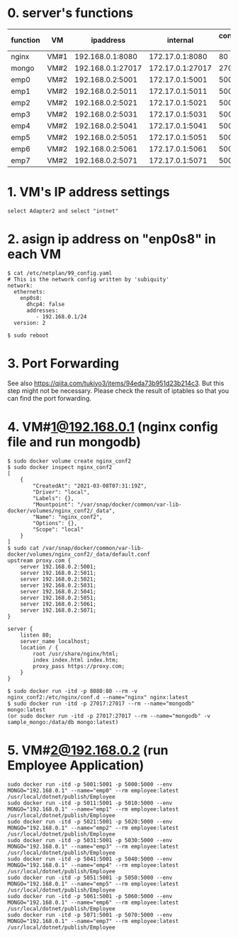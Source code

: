 # 0. server's functions

| function | VM | ipaddress | internal | container's port |
| --- | --- | --- | --- | --- |
| nginx | VM#1 | 192.168.0.1:8080 | 172.17.0.1:8080 | 80 | 
| mongo | VM#2 | 192.168.0.1:27017 | 172.17.0.1:27017 | 27017 | 
| emp0 | VM#2 | 192.168.0.2:5001 | 172.17.0.1:5001 | 5001 |
| emp1 | VM#2 | 192.168.0.2:5011 | 172.17.0.1:5011 | 5001 |
| emp2 | VM#2 | 192.168.0.2:5021 | 172.17.0.1:5021 | 5001 |
| emp3 | VM#2 | 192.168.0.2:5031 | 172.17.0.1:5031 | 5001 |
| emp4 | VM#2 | 192.168.0.2:5041 | 172.17.0.1:5041 | 5001 |
| emp5 | VM#2 | 192.168.0.2:5051 | 172.17.0.1:5051 | 5001 |
| emp6 | VM#2 | 192.168.0.2:5061 | 172.17.0.1:5061 | 5001 |
| emp7 | VM#2 | 192.168.0.2:5071 | 172.17.0.1:5071 | 5001 |


# 1. VM's IP address settings
```
select Adapter2 and select "intnet"
```

# 2. asign ip address on "enp0s8" in each VM
```
$ cat /etc/netplan/99_config.yaml 
# This is the network config written by 'subiquity'
network:
  ethernets:
    enp0s8:
      dhcp4: false
      addresses:
         - 192.168.0.1/24 
  version: 2

$ sudo reboot
```

# 3. Port Forwarding 
See also https://qiita.com/tukiyo3/items/94eda73b951d23b214c3.
But this step might not be necessary. Please check the result of iptables so that you can find the port forwarding.

# 4. VM#1@192.168.0.1 (nginx config file and run mongodb)
```
$ sudo docker volume create nginx_conf2
$ sudo docker inspect nginx_conf2
[
    {
        "CreatedAt": "2021-03-08T07:31:19Z",
        "Driver": "local",
        "Labels": {},
        "Mountpoint": "/var/snap/docker/common/var-lib-docker/volumes/nginx_conf2/_data",
        "Name": "nginx_conf2",
        "Options": {},
        "Scope": "local"
    }
]
$ sudo cat /var/snap/docker/common/var-lib-docker/volumes/nginx_conf2/_data/default.conf
upstream proxy.com {
	server 192.168.0.2:5001;
	server 192.168.0.2:5011;
	server 192.168.0.2:5021;
	server 192.168.0.2:5031;
	server 192.168.0.2:5041;
	server 192.168.0.2:5051;
	server 192.168.0.2:5061;
	server 192.168.0.2:5071;
}

server {
	listen 80;
	server_name localhost;
	location / {
		root /usr/share/nginx/html;
		index index.html index.htm;
		proxy_pass https://proxy.com;
	}
}

$ sudo docker run -itd -p 8080:80 --rm -v nginx_conf2:/etc/nginx/conf.d --name="nginx" nginx:latest
$ sudo docker run -itd -p 27017:27017 --rm --name="mongodb" mongo:latest
(or sudo docker run -itd -p 27017:27017 --rm --name="mongodb" -v sample_mongo:/data/db mongo:latest)
```

# 5. VM#2@192.168.0.2 (run Employee Application)
```
sudo docker run -itd -p 5001:5001 -p 5000:5000 --env MONGO="192.168.0.1" --name="emp0" --rm employee:latest /usr/local/dotnet/publish/Employee
sudo docker run -itd -p 5011:5001 -p 5010:5000 --env MONGO="192.168.0.1" --name="emp1" --rm employee:latest /usr/local/dotnet/publish/Employee
sudo docker run -itd -p 5021:5001 -p 5020:5000 --env MONGO="192.168.0.1" --name="emp2" --rm employee:latest /usr/local/dotnet/publish/Employee
sudo docker run -itd -p 5031:5001 -p 5030:5000 --env MONGO="192.168.0.1" --name="emp3" --rm employee:latest /usr/local/dotnet/publish/Employee
sudo docker run -itd -p 5041:5001 -p 5040:5000 --env MONGO="192.168.0.1" --name="emp4" --rm employee:latest /usr/local/dotnet/publish/Employee
sudo docker run -itd -p 5051:5001 -p 5050:5000 --env MONGO="192.168.0.1" --name="emp5" --rm employee:latest /usr/local/dotnet/publish/Employee
sudo docker run -itd -p 5061:5001 -p 5060:5000 --env MONGO="192.168.0.1" --name="emp6" --rm employee:latest /usr/local/dotnet/publish/Employee
sudo docker run -itd -p 5071:5001 -p 5070:5000 --env MONGO="192.168.0.1" --name="emp7" --rm employee:latest /usr/local/dotnet/publish/Employee
```
